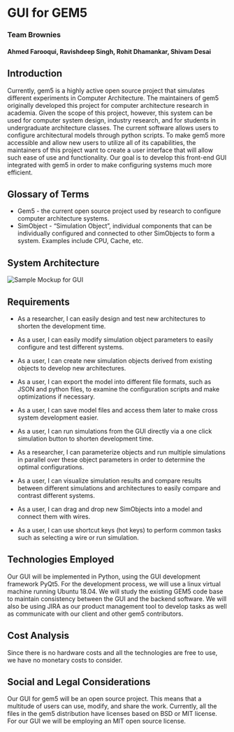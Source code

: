 # GUI for GEM5
### Team Brownies
#### Ahmed Farooqui, Ravishdeep Singh, Rohit Dhamankar, Shivam Desai

## Introduction
	
Currently, gem5 is a highly active open source project that simulates different experiments in Computer Architecture. The maintainers of gem5 originally developed this project for computer architecture research in academia. Given the scope of this project, however, this system can be used for computer system design, industry research, and for students in undergraduate architecture classes. The current software allows users to configure architectural models through python scripts. To make gem5 more accessible and allow new users to utilize all of its capabilities, the maintainers of this project want to create a user interface that will allow such ease of use and functionality. Our goal is to develop this front-end GUI integrated with gem5 in order to make configuring systems much more efficient.

## Glossary of Terms
* Gem5 - the current open source project used by research to configure computer architecture systems. 
* SimObject - “Simulation Object”, individual components that can be individually configured and connected to other SimObjects to form a system. Examples include CPU, Cache, etc. 

## System Architecture
![Sample Mockup for GUI](https://lh3.googleusercontent.com/Mt63W_M_vAmhWoj0TZRSEkX4HImpBlKc7CEHHW4LY3DWzmJIfQ8jLgpQIFRFAdGKx3nag5z9u1npWYqJejgRaT-A8lkSlHBF_XYKfpKS-qpZQwPz0ZaTyY9npvaBcDvN6mKt_2k)

## Requirements

* As a researcher, I can easily design and test new architectures to shorten the development time. 

* As a user, I can easily modify simulation object parameters to easily configure and test different systems.

* As a user, I can create new simulation objects derived from existing objects to develop new architectures.

* As a user, I can export the model into different file formats, such as JSON and python files, to examine the configuration scripts and make optimizations if necessary.

* As a user, I can save model files and access them later to make cross system development easier.

* As a user, I can run simulations from the GUI directly via a one click simulation button to shorten development time. 

* As a researcher, I can parameterize objects and run multiple simulations in parallel over these object parameters in order to determine the optimal configurations.

* As a user, I can visualize simulation results and compare results between different simulations and architectures to easily compare and contrast different systems.

* As a user, I can drag and drop new SimObjects into a model and connect them with wires.

* As a user, I can use shortcut keys (hot keys) to perform common tasks such as selecting a wire or run simulation.

## Technologies Employed
Our GUI will be implemented in Python, using the GUI development framework PyQt5. For the development process, we will use a linux virtual machine running Ubuntu 18.04. We will study the existing GEM5 code base to maintain consistency between the GUI and the backend software. We will also be using JIRA as our product management tool to develop tasks as well as communicate with our client and other gem5 contributors. 

## Cost Analysis
Since there is no hardware costs and all the technologies are free to use, we have no monetary costs to consider. 

## Social and Legal Considerations
Our GUI for gem5 will be an open source project. This means that a multitude of users can use, modify, and share the work. Currently, all the files in the gem5 distribution have licenses based on BSD or MIT license. For our GUI we will be employing an MIT open source license. 

